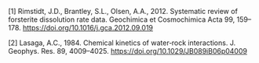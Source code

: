 \[1\] Rimstidt, J.D., Brantley, S.L., Olsen, A.A., 2012. Systematic review of forsterite dissolution rate data. Geochimica et Cosmochimica Acta 99, 159–178. https://doi.org/10.1016/j.gca.2012.09.019

\[2\] Lasaga, A.C., 1984. Chemical kinetics of water‐rock interactions. J. Geophys. Res. 89, 4009–4025. https://doi.org/10.1029/JB089iB06p04009